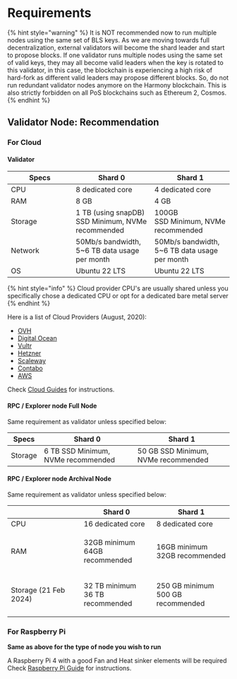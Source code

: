 # Requirements

{% hint style="warning" %}
It is NOT recommended now to run multiple nodes using the same set of BLS keys. As we are moving towards full decentralization, external validators will become the shard leader and start to propose blocks. If one validator runs multiple nodes using the same set of valid keys, they may all become valid leaders when the key is rotated to this validator, in this case, the blockchain is experiencing a high risk of hard-fork as different valid leaders may propose different blocks. So, do not run redundant validator nodes anymore on the Harmony blockchain. This is also strictly forbidden on all PoS blockchains such as Ethereum 2, Cosmos.
{% endhint %}

## Validator Node: Recommendation

### For Cloud

#### Validator

<table><thead><tr><th width="131">Specs</th><th>Shard 0</th><th>Shard 1</th></tr></thead><tbody><tr><td>CPU</td><td>8 dedicated core</td><td>4 dedicated core</td></tr><tr><td>RAM</td><td>8 GB </td><td>4 GB</td></tr><tr><td>Storage </td><td>1 TB (using snapDB)<br>SSD Minimum, NVMe recommended</td><td>100GB<br>SSD Minimum, NVMe recommended</td></tr><tr><td>Network</td><td>50Mb/s bandwidth, 5~6 TB data usage per month</td><td>50Mb/s bandwidth, 5~6 TB data usage per month</td></tr><tr><td>OS</td><td>Ubuntu 22 LTS</td><td>Ubuntu 22 LTS</td></tr></tbody></table>

{% hint style="info" %}
Cloud provider CPU's are usually shared unless you specifically chose a dedicated CPU or opt for a dedicated bare metal server
{% endhint %}

Here is a list of  Cloud Providers (August, 2020):

* [OVH](https://www.ovhcloud.com/)
* [Digital Ocean](https://www.digitalocean.com/)
* [Vultr](https://www.vultr.com/)
* [Hetzner](http://hetzner.com/)
* [Scaleway](https://www.scaleway.com/)
* [Contabo](https://contabo.com/)
* [AWS](https://aws.amazon.com/)

Check [Cloud Guides](cloud-guides/) for instructions.

#### RPC / Explorer node Full Node

Same requirement as validator unless specified below:&#x20;

| Specs   | Shard 0                            | Shard 1                             |
| ------- | ---------------------------------- | ----------------------------------- |
| Storage | 6 TB SSD Minimum, NVMe recommended | 50 GB SSD Minimum, NVMe recommended |

#### RPC / Explorer node Archival Node

Same requirement as validator unless specified below:&#x20;

|                       | Shard 0                                   | Shard 1                                     |
| --------------------- | ----------------------------------------- | ------------------------------------------- |
| CPU                   | 16 dedicated core                         | 8 dedicated core                            |
| RAM                   | <p>32GB minimum<br>64GB recommended</p>   | <p>16GB minimum<br>32GB recommended</p>     |
| Storage (21 Feb 2024) | <p>32 TB minimum<br>36 TB recommended</p> | <p>250 GB minimum<br>500 GB recommended</p> |

### For Raspberry Pi

**Same as above for the type of node you wish to run**

A Raspberry Pi 4 with a good Fan and Heat sinker elements will be required\
Check [Raspberry Pi Guide](raspberry-pi-guide.md) for instructions.

